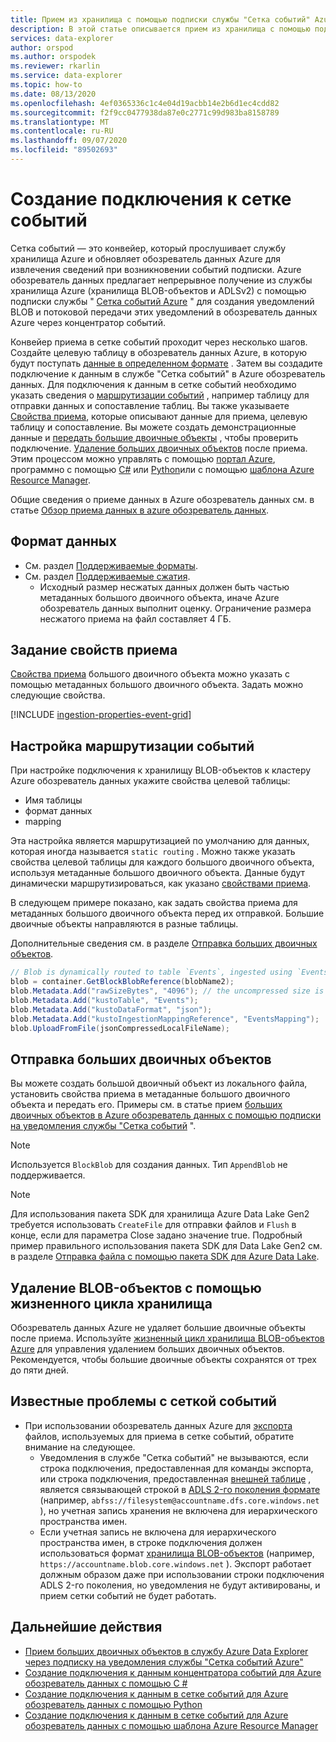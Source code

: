 ```yaml
---
title: Прием из хранилища с помощью подписки службы "Сетка событий" Azure обозреватель данных
description: В этой статье описывается прием из хранилища с помощью подписки службы "Сетка событий" в Azure обозреватель данных.
services: data-explorer
author: orspod
ms.author: orspodek
ms.reviewer: rkarlin
ms.service: data-explorer
ms.topic: how-to
ms.date: 08/13/2020
ms.openlocfilehash: 4ef0365336c1c4e04d19acbb14e2b6d1ec4cdd82
ms.sourcegitcommit: f2f9cc0477938da87e0c2771c99d983ba8158789
ms.translationtype: MT
ms.contentlocale: ru-RU
ms.lasthandoff: 09/07/2020
ms.locfileid: "89502693"
---
```

# <a name="create-a-connection-to-event-grid"></a>Создание подключения к сетке событий

Сетка событий — это конвейер, который прослушивает службу хранилища Azure и обновляет обозреватель данных Azure для извлечения сведений при возникновении событий подписки. Azure обозреватель данных предлагает непрерывное получение из службы хранилища Azure (хранилища BLOB-объектов и ADLSv2) с помощью подписки службы " [Сетка событий Azure](/azure/event-grid/overview) " для создания уведомлений BLOB и потоковой передачи этих уведомлений в обозреватель данных Azure через концентратор событий.

Конвейер приема в сетке событий проходит через несколько шагов. Создайте целевую таблицу в обозреватель данных Azure, в которую будут поступать [данные в определенном формате](#data-format) . Затем вы создадите подключение к данным в службе "Сетка событий" в Azure обозреватель данных. Для подключения к данным в сетке событий необходимо указать сведения о [маршрутизации событий](#set-events-routing) , например таблицу для отправки данных и сопоставление таблиц. Вы также указываете [Свойства приема](#set-ingestion-properties), которые описывают данные для приема, целевую таблицу и сопоставление. Вы можете создать демонстрационные данные и [передать большие двоичные объекты](#upload-blobs) , чтобы проверить подключение. [Удаление больших двоичных объектов](#delete-blobs-using-storage-lifecycle) после приема. Этим процессом можно управлять с помощью [портал Azure](ingest-data-event-grid.md), программно с помощью [C#](data-connection-event-grid-csharp.md) или [Python](data-connection-event-grid-python.md)или с помощью [шаблона Azure Resource Manager](data-connection-event-grid-resource-manager.md).

Общие сведения о приеме данных в Azure обозреватель данных см. в статье [Обзор приема данных в azure обозреватель данных](ingest-data-overview.md).

## <a name="data-format"></a>Формат данных

* См. раздел [Поддерживаемые форматы](ingestion-supported-formats.md).
* См. раздел [Поддерживаемые сжатия](ingestion-supported-formats.md#supported-data-compression-formats).
    * Исходный размер несжатых данных должен быть частью метаданных большого двоичного объекта, иначе Azure обозреватель данных выполнит оценку. Ограничение размера несжатого приема на файл составляет 4 ГБ.

## <a name="set-ingestion-properties"></a>Задание свойств приема

[Свойства приема](ingestion-properties.md) большого двоичного объекта можно указать с помощью метаданных большого двоичного объекта.
Задать можно следующие свойства.

[!INCLUDE [ingestion-properties-event-grid](includes/ingestion-properties-event-grid.md)]

## <a name="set-events-routing"></a>Настройка маршрутизации событий

При настройке подключения к хранилищу BLOB-объектов к кластеру Azure обозреватель данных укажите свойства целевой таблицы:
* Имя таблицы
* формат данных
* mapping

Эта настройка является маршрутизацией по умолчанию для данных, которая иногда называется `static routing` .
Можно также указать свойства целевой таблицы для каждого большого двоичного объекта, используя метаданные большого двоичного объекта. Данные будут динамически маршрутизироваться, как указано [свойствами приема](#set-ingestion-properties).

В следующем примере показано, как задать свойства приема для метаданных большого двоичного объекта перед их отправкой. Большие двоичные объекты направляются в разные таблицы.

Дополнительные сведения см. в разделе [Отправка больших двоичных объектов](#upload-blobs).

```csharp
// Blob is dynamically routed to table `Events`, ingested using `EventsMapping` data mapping
blob = container.GetBlockBlobReference(blobName2);
blob.Metadata.Add("rawSizeBytes", "4096‬"); // the uncompressed size is 4096 bytes
blob.Metadata.Add("kustoTable", "Events");
blob.Metadata.Add("kustoDataFormat", "json");
blob.Metadata.Add("kustoIngestionMappingReference", "EventsMapping");
blob.UploadFromFile(jsonCompressedLocalFileName);
```

## <a name="upload-blobs"></a>Отправка больших двоичных объектов

Вы можете создать большой двоичный объект из локального файла, установить свойства приема в метаданные большого двоичного объекта и передать его. Примеры см. в статье прием [больших двоичных объектов в Azure обозреватель данных с помощью подписки на уведомления службы "Сетка событий](ingest-data-event-grid.md#generate-sample-data) ".

> [!NOTE]
> Используется `BlockBlob` для создания данных. Тип `AppendBlob` не поддерживается.

> [!NOTE]
> Для использования пакета SDK для хранилища Azure Data Lake Gen2 требуется использовать `CreateFile` для отправки файлов и `Flush` в конце, если для параметра Close задано значение true.
> Подробный пример правильного использования пакета SDK для Data Lake Gen2 см. в разделе [Отправка файла с помощью пакета SDK для Azure Data Lake](data-connection-event-grid-csharp.md#upload-file-using-azure-data-lake-sdk).

## <a name="delete-blobs-using-storage-lifecycle"></a>Удаление BLOB-объектов с помощью жизненного цикла хранилища

Обозреватель данных Azure не удаляет большие двоичные объекты после приема. Используйте [жизненный цикл хранилища BLOB-объектов Azure](/azure/storage/blobs/storage-lifecycle-management-concepts?tabs=azure-portal) для управления удалением больших двоичных объектов. Рекомендуется, чтобы большие двоичные объекты сохранятся от трех до пяти дней.

## <a name="known-event-grid-issues"></a>Известные проблемы с сеткой событий

* При использовании обозреватель данных Azure для [экспорта](kusto/management/data-export/export-data-to-storage.md) файлов, используемых для приема в сетке событий, обратите внимание на следующее. 
    * Уведомления в службе "Сетка событий" не вызываются, если строка подключения, предоставленная для команды экспорта, или строка подключения, предоставленная [внешней таблице](kusto/management/data-export/export-data-to-an-external-table.md) , является связывающей строкой в [ADLS 2-го поколения формате](kusto/api/connection-strings/storage.md#azure-data-lake-store) (например, `abfss://filesystem@accountname.dfs.core.windows.net` ), но учетная запись хранения не включена для иерархического пространства имен.
    * Если учетная запись не включена для иерархического пространства имен, в строке подключения должен использоваться формат [хранилища BLOB-объектов](kusto/api/connection-strings/storage.md#azure-storage-blob) (например, `https://accountname.blob.core.windows.net` ). Экспорт работает должным образом даже при использовании строки подключения ADLS 2-го поколения, но уведомления не будут активированы, и прием сетки событий не будет работать.

## <a name="next-steps"></a>Дальнейшие действия

* [Прием больших двоичных объектов в службу Azure Data Explorer через подписку на уведомления службы "Сетка событий Azure"](ingest-data-event-grid.md)
* [Создание подключения к данным концентратора событий для Azure обозреватель данных с помощью C #](data-connection-event-hub-csharp.md)
* [Создание подключения к данным в сетке событий для Azure обозреватель данных с помощью Python](data-connection-event-grid-python.md)
* [Создание подключения к данным в сетке событий для Azure обозреватель данных с помощью шаблона Azure Resource Manager](data-connection-event-grid-resource-manager.md)
